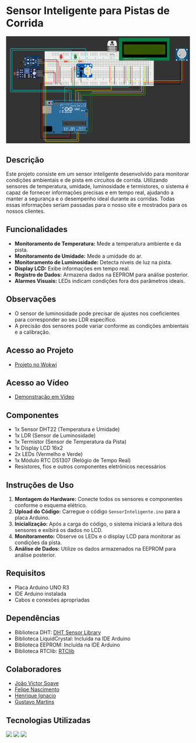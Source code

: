 # Sensor Inteligente para Pistas de Corrida

![Sensor Inteligente](./img/circuito.png)

## Descrição

Este projeto consiste em um sensor inteligente desenvolvido para monitorar condições ambientais e de pista em circuitos de corrida. Utilizando sensores de temperatura, umidade, luminosidade e termistores, o sistema é capaz de fornecer informações precisas e em tempo real, ajudando a manter a segurança e o desempenho ideal durante as corridas. Todas essas informações seriam passadas para o nosso site e mostrados para os nossos clientes.

## Funcionalidades

- **Monitoramento de Temperatura:** Mede a temperatura ambiente e da pista.
- **Monitoramento de Umidade:** Mede a umidade do ar.
- **Monitoramento de Luminosidade:** Detecta níveis de luz na pista.
- **Display LCD:** Exibe informações em tempo real.
- **Registro de Dados:** Armazena dados na EEPROM para análise posterior.
- **Alarmes Visuais:** LEDs indicam condições fora dos parâmetros ideais.

## Observações

- O sensor de luminosidade pode precisar de ajustes nos coeficientes para corresponder ao seu LDR específico.
- A precisão dos sensores pode variar conforme as condições ambientais e a calibração.

## Acesso ao Projeto

- [Projeto no Wokwi](https://wokwi.com/projects/400265612576825345)

## Acesso ao Vídeo

- [Demonstração em Vídeo](https://youtu.be/6PhcSlCJU2I)

## Componentes

- 1x Sensor DHT22 (Temperatura e Umidade)
- 1x LDR (Sensor de Luminosidade)
- 1x Termistor (Sensor de Temperatura da Pista)
- 1x Display LCD 16x2
- 2x LEDs (Vermelho e Verde)
- 1x Módulo RTC DS1307 (Relógio de Tempo Real)
- Resistores, fios e outros componentes eletrônicos necessários

## Instruções de Uso

1. **Montagem do Hardware:** Conecte todos os sensores e componentes conforme o esquema elétrico.
2. **Upload do Código:** Carregue o código `SensorInteligente.ino` para a placa Arduino.
3. **Inicialização:** Após a carga do código, o sistema iniciará a leitura dos sensores e exibirá os dados no LCD.
4. **Monitoramento:** Observe os LEDs e o display LCD para monitorar as condições da pista.
5. **Análise de Dados:** Utilize os dados armazenados na EEPROM para análise posterior.

## Requisitos

- Placa Arduino UNO R3
- IDE Arduino instalada
- Cabos e conexões apropriadas

## Dependências

- Biblioteca DHT: [DHT Sensor Library](https://github.com/adafruit/DHT-sensor-library)
- Biblioteca LiquidCrystal: Incluída na IDE Arduino
- Biblioteca EEPROM: Incluída na IDE Arduino
- Biblioteca RTClib: [RTClib](https://github.com/adafruit/RTClib)

## Colaboradores

- [João Victor Soave](https://github.com/jaoAprendiz)
- [Felipe Nascimento](https://github.com/felipe3103)
- [Henrique Ignacio](https://github.com/henriqueignacio)
- [Gustavo Martins](https://github.com/gustavo190805)

## Tecnologias Utilizadas

![](https://img.shields.io/badge/Arduino-00979D?style=for-the-badge&logo=Arduino&logoColor=white)
![](https://img.shields.io/badge/C-00599C?style=for-the-badge&logo=c&logoColor=white)
![](https://img.shields.io/badge/C%2B%2B-00599C?style=for-the-badge&logo=c%2B%2B&logoColor=white)

